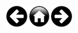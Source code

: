 [![Вернуться назад](./assets/button_back.png)](./history.md)[![На главную](./assets/button_home.png)](./readme.md)[![Вперед](./assets/button_forward.png)](./add.md) 


